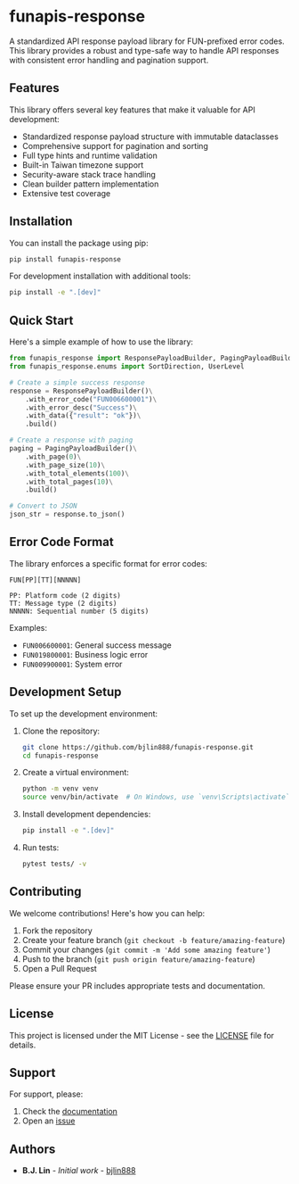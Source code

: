 # funapis-response

A standardized API response payload library for FUN-prefixed error codes. This library provides a robust and type-safe way to handle API responses with consistent error handling and pagination support.

## Features

This library offers several key features that make it valuable for API development:

- Standardized response payload structure with immutable dataclasses
- Comprehensive support for pagination and sorting
- Full type hints and runtime validation
- Built-in Taiwan timezone support
- Security-aware stack trace handling
- Clean builder pattern implementation
- Extensive test coverage

## Installation

You can install the package using pip:

```bash
pip install funapis-response
```

For development installation with additional tools:

```bash
pip install -e ".[dev]"
```

## Quick Start

Here's a simple example of how to use the library:

```python
from funapis_response import ResponsePayloadBuilder, PagingPayloadBuilder
from funapis_response.enums import SortDirection, UserLevel

# Create a simple success response
response = ResponsePayloadBuilder()\
    .with_error_code("FUN006600001")\
    .with_error_desc("Success")\
    .with_data({"result": "ok"})\
    .build()

# Create a response with paging
paging = PagingPayloadBuilder()\
    .with_page(0)\
    .with_page_size(10)\
    .with_total_elements(100)\
    .with_total_pages(10)\
    .build()

# Convert to JSON
json_str = response.to_json()
```

## Error Code Format

The library enforces a specific format for error codes:

```
FUN[PP][TT][NNNNN]

PP: Platform code (2 digits)
TT: Message type (2 digits)
NNNNN: Sequential number (5 digits)
```

Examples:
- `FUN006600001`: General success message
- `FUN019800001`: Business logic error
- `FUN009900001`: System error

## Development Setup

To set up the development environment:

1. Clone the repository:
   ```bash
   git clone https://github.com/bjlin888/funapis-response.git
   cd funapis-response
   ```

2. Create a virtual environment:
   ```bash
   python -m venv venv
   source venv/bin/activate  # On Windows, use `venv\Scripts\activate`
   ```

3. Install development dependencies:
   ```bash
   pip install -e ".[dev]"
   ```

4. Run tests:
   ```bash
   pytest tests/ -v
   ```

## Contributing

We welcome contributions! Here's how you can help:

1. Fork the repository
2. Create your feature branch (`git checkout -b feature/amazing-feature`)
3. Commit your changes (`git commit -m 'Add some amazing feature'`)
4. Push to the branch (`git push origin feature/amazing-feature`)
5. Open a Pull Request

Please ensure your PR includes appropriate tests and documentation.

## License

This project is licensed under the MIT License - see the [LICENSE](LICENSE) file for details.

## Support

For support, please:
1. Check the [documentation](https://github.com/bjlin888/funapis-response#readme)
2. Open an [issue](https://github.com/bjlin888/funapis-response/issues)

## Authors

- **B.J. Lin** - *Initial work* - [bjlin888](https://github.com/bjlin888)
